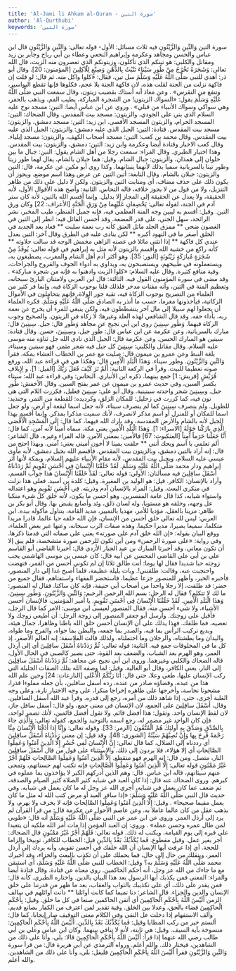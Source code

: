 ```yaml
---
title: 'Al-Jami li Ahkam al-Quran - سورة التين'
author: 'Al-Qurthubi'
keywords: 'سورة التين'
---
```


سورة التين
وَالتِّينِ وَالزَّيْتُونِ
فيه ثلاث مسائل: الأول- قوله تعالى:
وَالتِّينِ وَالزَّيْتُونِ
قال ابن عباس والحسن ومجاهد وعكرمة وإبراهيم النخعي وعطاء بن أبي رباح وجابر بن زيد ومقاتل والكلبي: هو تينكم الذي تأكلون، وزيتونكم الذي تعصرون منه الزيت، قال الله تعالى:
وَشَجَرَةً تَخْرُجُ مِنْ طُورِ سَيْناءَ تَنْبُتُ بِالدُّهْنِ وَصِبْغٍ لِلْآكِلِينَ
[المؤمنون: 20].
وقال أبو ذر: أهدي للنبي صَلَّى اللَّهُ عَلَيْهِ وَسَلَّمَ سل تين، فقال:
«كلوا واكل منه. ثم قال: لو قلت إن فاكهة نزلت من الجنة لقلت هذه، لان فاكهة الجنة بلا عجم، فكلوها فإنها تقطع البواسير، وتنفع من النقرس»
. وعن معاذ أنه أستاك بقضيب زيتون، وقال سمعت النبي صَلَّى اللَّهُ عَلَيْهِ وَسَلَّمَ يقول:
«السواك الزيتون! من الشجرة المباركة، يطيب الفم، ويذهب بالحفر، وهي سواكي وسواك الأنبياء من قبلي»
. وروي عن ابن عباس أيضا: التين: مسجد نوح عليه السلام الذي بني على الجودي، والزيتون: مسجد بيت المقدس.
وقال الضحاك: التين: المسجد الحرام، والزيتون المسجد الأقصى. ابن زيد: التين: مسجد دمشق، والزيتون: مسجد بيت المقدس. قتادة: التين: الجبل الذي عليه دمشق: والزيتون: الجبل الذي عليه بيت المقدس.
وقال محمد بن كعب: التين: مسجد أصحاب الكهف، والزيتون: مسجد إيلياء.
وقال كعب الاخبار وقتادة أيضا وعكرمة وابن زيد: التين: دمشق، والزيتون: بيت المقدس. وهذا اختيار الطبري.
وقال الفراء: سمعت رجلا من أهل الشام يقول: التين: جبال ما بين حلوان إلى همذان، والزيتون: جبال الشام.
وقيل: هما جبلان بالشام، يقال لهما طور زيتا وطور تينا بالسريانية سميا بذلك لأنهما ينبتانهما. وكذا روى أبو مكين عن عكرمة، قال: التين والزيتون: جبلان بالشام.
وقال النابغة:
أتين التين عن عرض
وهذا اسم موضع. ويجوز أن يكون ذلك على حذف مضاف، أي ومنابت التين والزيتون. ولكن لا دليل على ذلك من ظاهر التنزيل، ولا من قول من لا يجوز خلافه، قاله النحاس.
الثانية: وأصح هذه الأقوال الأول، لأنه الحقيقة، ولا يعدل عن الحقيقة إلى المجاز إلا بدليل. وإنما أقسم الله بالتين، لأنه كان ستر آدم في الجنة، لقوله تعالى:
يَخْصِفانِ عَلَيْهِما مِنْ وَرَقِ الْجَنَّةِ
[الأعراف: 22] وكان ورق التين.
وقيل: أقسم به ليبين وجه المنة العظمى فيه، فإنه جميل المنظر، طيب المخبر، نشر الرائحة، سهل الجني، على قدر المضغة. وقد أحسن القائل فيه:
انظر إلى التين في الغصون ضحى ** ممزق الجلد مائل العنق
كأنه رب نعمة سلبت ** فعاد بعد الجديد في الخلق
أصغر ما في النهود أكبره ** لكن ينادى عليه في الطرق
وقال آخر:
التين يعدل عندي كل فاكهة ** إذا انثنى مائلا في غصنه الزاهي
مخمش الوجه قد سالت حلاوته ** كأنه راكع من خشية الله
وأقسم بالزيتون لأنه مثل به إبراهيم في قوله تعالى:
يُوقَدُ مِنْ شَجَرَةٍ مُبارَكَةٍ زَيْتُونَةٍ
[النور: 35]. وهو أكثر أدم أهل الشام والمغرب، يصطبغون به، ويستعملونه في طبيخهم، ويستصبحون به، ويداوي به أدواء الجوف والقروح والجراحات، وفية منافع كثيرة.
وقال عليه السلام:
«كلوا الزيت وادهنوا به فإنه من شجرة مباركة»
. وقد مضى في سورة المؤمنون القول فيه.
الثالثة: قال ابن العربي ولامتنان البارئ سبحانه، وتعظيم المنة في التين، وأنه مقتات مدخر فلذلك قلنا بوجوب الزكاة فيه. وإنما فر كثير من العلماء من التصريح بوجوب الزكاة فيه، تقية جور الولاة، فإنهم يتحاملون في الأموال الزكاتية، فيأخذونها مغرما، حسب ما أنذر به الصادق صَلَّى اللَّهُ عَلَيْهِ وَسَلَّمَ. فكره العلماء أن يجعلوا لهم سبيلا إلى مال آخر يتشططون فيه، ولكن ينبغي للمرء أن يخرج عن نعمة ربه، بأداء حقه. وقد قال الشافعي لهذه العلة وغيرها: لا زكاة في الزيتون. والصحيح وجوب الزكاة فيهما.
وَطُورِ سِينِينَ
روى ابن أبي نجيح عن مجاهد وَطُورِ قال: جبل. سِينِينَ قال: مبارك بالسريانية. وعن عكرمة عن ابن عباس قال: طُورِ جبل، وسِينِينَ، حسن.
وقال قتادة: سينين هو المبارك الحسن. وعن عكرمة قال: الجبل الذي نادى الله جل ثناؤه منه موسى عليه السلام.
وقال مقاتل والكلبي: سِينِينَ كل جبل فيه شجر مثمر، فهو سينين وسيناء، بلغة النبط وعن عمرو بن ميمون قال: صليت مع عمر بن الخطاب العشاء بمكة، فقرأ وَالتِّينِ وَالزَّيْتُونِ.
وطور سيناء. وَهذَا الْبَلَدِ الْأَمِينِ قال: وهكذا هي في قراءة عبد الله، ورفع صوته تعظيما للبيت. وقرأ في الركعة الثانية:
أَلَمْ تَرَ كَيْفَ فَعَلَ رَبُّكَ
[الفيل: 1]. و
لِإِيلافِ قُرَيْشٍ
[قريش: 1] جمع بينهما. ذكره ابن الأنباري. النحاس: وفي قراءة عبد الله:
سيناء
بكسر السين، وفي حديث عمرو بن ميمون عن عمر بفتح السين.
وقال الأخفش: طُورِ جبل. وسِينِينَ شجر واحدته سينينية.
وقال أبو علي: سِينِينَ فعليل، فكررت اللام التي هي نون فيه، كما كررت في زحليل: للمكان الزلق، وكرديده: للقطعة من التمر، وخنذيد: للطويل. ولم ينصرف سِينِينَ كما لم ينصرف سيناء، لأنه جعل اسما لبقعة أو أرض، ولو جعل اسما للمكان أو للمنزل أو اسم مذكر لانصرف، لأنك سميت مذكرا بمذكر. وإنما أقسم بهذا الجبل لأنه بالشام والأرض المقدسة، وقد بارك الله فيهما، كما قال:
إِلَى الْمَسْجِدِ الْأَقْصَى الَّذِي بارَكْنا حَوْلَهُ
[الاسراء: 1].
وَهذَا الْبَلَدِ الْأَمِينِ
يعني مكة. سماه أمينا لأنه آمن، كما قال:
أَنَّا جَعَلْنا حَرَماً آمِناً
[العنكبوت: 67] فالأمين: بمعنى الآمن، قاله الفراء وغيره. قال الشاعر:
ألم تعلمي يا أسم ويحك أنني ** حلفت يمينا لا أخون أميني
يعني: آمني. وبهذا احتج من قال: إنه أراد بالتين دمشق، وبالزيتون بيت المقدس. فأقسم الله بجبل دمشق، لأنه مأوى عيسى عليه السلام، وبجبل بيت المقدس، لأنه مقام الأنبياء عليهم السلام، وبمكة لأنها أثر إبراهيم ودار محمد صَلَّى اللَّهُ عَلَيْهِ وَسَلَّمَ.
لَقَدْ خَلَقْنَا الْإِنْسانَ فِي أَحْسَنِ تَقْوِيمٍ
ثُمَّ رَدَدْناهُ أَسْفَلَ سافِلِينَ
فيه مسألتان: الأولى: قوله تعالى:
لَقَدْ خَلَقْنَا الْإِنْسانَ
هذا جواب القسم، وأراد بالإنسان: الكافر. قيل: هو الوليد بن المغيرة.
وقيل: كلدة بن أسيد. فعلى هذا نزلت في منكري البعث.
وقيل: المراد بالإنسان آدم وذريته. فِي أَحْسَنِ تَقْوِيمٍ وهو اعتداله واستواء شبابه، كذا قال عامة المفسرين. وهو أحسن ما يكون، لأنه خلق كل شيء منكبا عل وجهه، وخلقه هو مستويا، وله لسان ذلق، وئد وأصابع يقبض بها.
وقال أبو بكر بن طاهر: مزينا بالعقل، مؤديا للأمر، مهديا بالتمييز، مديد القامة، يتناول مأكوله بيده. ابن العربي: ليس لله تعالى خلق أحسن من الإنسان، فإن الله خلقه حيا عالما، قادرا مريدا متكلما، سميعا بصيرا، مدبرا حكيما. وهذه صفات الرب سبحانه، وعنها عبر بعض العلماء، ووقع البيان بقوله:
«إن الله خلق آدم على صورته»
يعني على صفاته التي قدمنا ذكرها.
وفي رواية:
«على صورة الرحمن»
ومن أين تكون للرحمن صورة متشخصة، فلم يبق إلا أن تكون معاني. وقد أخبرنا المبارك بن عبد الجبار الأزدي قال: أخبرنا القاضي أبو القاسم علي بن أبي علي القاضي المحسن عن أبيه قال: كان عيسى بن موسى الهاشمي يحب زوجته حبا شديدا فقال لها يوما: أنت طالق ثلاثا إن لم تكوني أحسن من القمر، فنهضت واحتجبت عنه، وقالت: طلقتني!. وبات بليلة عظيمة، فلما أصبح غدا إلى دار المنصور، فأخبره الخبر، وأظهر للمنصور جزعا عظيما، فاستحضر الفقهاء واستفتاهم. فقال جميع من حضر: قد طلقت، إلا رجلا واحدا من أصحاب أبي حنيفة، فإنه كان ساكتا. فقال له المنصور: ما لك لا تتكلم؟ فقال له الرجل: بسم الله الرحمن الرحيم: وَالتِّينِ وَالزَّيْتُونِ. وَطُورِ سِينِينَ. وَهذَا الْبَلَدِ الْأَمِينِ. لَقَدْ خَلَقْنَا الْإِنْسانَ فِي أَحْسَنِ تَقْوِيمٍ. يا أمير المؤمنين، فالإنسان أحسن الأشياء، ولا شيء أحسن منه. فقال المنصور لعيسى ابن موسى: الامر كما قال الرجل، فأقبل على زوجتك. وأرسل أبو جعفر المنصور إلى زوجة الرجل: أن أطيعي زوجك ولا تعصيه، فما طلقك. فهذا يدلك على أن الإنسان أحسن خلق الله باطنا وظاهرا، جمال هيئة، وبديع تركيب الرأس بما فيه، والصدر بما جمعه، والبطن بما حواه، والفرج وما طواه، واليدان وما بطشتاه، والرجلان وما احتملتاه. ولذلك قالت الفلاسفة: إنه العالم الأصغر، إذ كل ما في المخلوقات جمع فيه.
الثانية: قوله تعالى:
ثُمَّ رَدَدْناهُ أَسْفَلَ سافِلِينَ
أي إلى أرذل العمر، وهو الهرم بعد الشباب، والضعف بعد القوة، حتى يصير كالصبي في الحال الأول، قاله الضحاك والكلبي وغيرهما.
وروى ابن أبي نجيح عن مجاهد: ثُمَّ رَدَدْناهُ أَسْفَلَ سافِلِينَ إلى النار، يعني الكافر، وقال أبو العالية.
وقيل: لما وصفه الله بتلك الصفات الجليلة التي ركب الإنسان عليها، طغى وعلا، حتى قال:
أَنَا رَبُّكُمُ الْأَعْلى
[النازعات: 24] وحين علم الله هذا من عبده، وقضاؤه صادر من عنده، رده أسفل سافلين، بأن جعله مملوءا قذرا، مشحونا نجاسة، وأخرجها على ظاهره إخراجا منكرا، على وجه الاختيار تارة، وعلى وجه الغلبة أخرى، حتى، إذا شاهد ذلك من أمره، رجع إلى قدره. وقرأ عبد الله أسفل السافلين. وقال، أَسْفَلَ سافِلِينَ على الجمع، لان الإنسان في معنى جمع، ولو قال: أسفل سافل جاز، لان لفظ الإنسان واحد. وتقول: هذا أفضل قائم. ولا تقول أفضل قائمين، لأنك تضمر لواحد، فإن كان الواحد غير مضمر له، رجع اسمه بالتوحيد والجمع، كقوله تعالى:
وَالَّذِي جاءَ بِالصِّدْقِ وَصَدَّقَ بِهِ أُولئِكَ هُمُ الْمُتَّقُونَ
[الزمر: 33]. وقوله تعالى:
وَإِنَّا إِذا أَذَقْنَا الْإِنْسانَ مِنَّا رَحْمَةً فَرِحَ بِها وَإِنْ تُصِبْهُمْ سَيِّئَةٌ
[الشورى: 48]. وقد قيل: إن معنى
رَدَدْناهُ أَسْفَلَ سافِلِينَ
أي رددناه إلي الضلال، كما قال تعالى:
إِنَّ الْإِنْسانَ لَفِي خُسْرٍ إِلَّا الَّذِينَ آمَنُوا وَعَمِلُوا الصَّالِحاتِ
أي إلا هؤلاء، فلا يردون إلى ذلك. والاستثناء على قول من قال أَسْفَلَ سافِلِينَ النار، متصل. ومن قال: إنه الهرم فهو منقطع.
إِلاَّ الَّذِينَ آمَنُوا وَعَمِلُوا الصَّالِحاتِ فَلَهُمْ أَجْرٌ غَيْرُ مَمْنُونٍ
قوله تعالى:
إِلَّا الَّذِينَ آمَنُوا وَعَمِلُوا الصَّالِحاتِ
فإنه تكتب لهم حسناتهم، وتمحى عنهم سيئاتهم، قاله ابن عباس. قال: وهم الذين أدركهم الكبر لا يؤاخذون بما عملوه في كبرهم.
وروى الضحاك عنه قال: إذا كان العبد في شبابه كثير الصلاة كثير الصيام والصدقة، ثم ضعف عما كان يعمل في شبابه، أجرى الله عز وجل له ما كان يعمل في شبابه.
وفي حديث قال النبي صَلَّى اللَّهُ عَلَيْهِ وَسَلَّمَ:
«إذا سافر العبد أو مرض كتب الله له مثل ما كان يعمل مقيما صحيحا»
.
وقيل: إِلَّا الَّذِينَ آمَنُوا وَعَمِلُوا الصَّالِحاتِ فإنه لا يخرف ولا يهرم، ولا يذهب عقل من كان عالما عاملا به. وعن عاصم الأحول عن عكرمة قال: من قرأ القرآن لم يرد إلى أرذل العمر. وروي عن ابن عمر عن النبي صَلَّى اللَّهُ عَلَيْهِ وَسَلَّمَ أنه قال:
«طوبى لمن طال عمره وحسن عمله»
. وروي: إن العبد المؤمن إذا مات أمر الله ملكيه أن يتعبدا على قبره إلى يوم القيامة، ويكتب له ذلك. قوله تعالى:
فَلَهُمْ أَجْرٌ غَيْرُ مَمْنُونٍ
قال الضحاك: أجر بغير عمل. وقيل مقطوع.
فَما يُكَذِّبُكَ بَعْدُ بِالدِّينِ
قيل: الخطاب للكافر، توبيخا وإلزاما للحجة. أي إذا عرفت أيها الإنسان أن الله خلقك في أحسن تقويم، وأنه يردك إلى أرذل العمر، وينقلك من حال إلى حال، فما يحملك على أن تكذب بالبعث والجزاء، وقد أخبرك محمد صَلَّى اللَّهُ عَلَيْهِ وَسَلَّمَ به؟ وقيل: الخطاب للنبي صَلَّى اللَّهُ عَلَيْهِ وَسَلَّمَ، أي استيقن مع ما جاءك من الله عز وجل، أنه أحكم الحاكمين. روي معناه عن قتادة.
وقال قتادة أيضا والفراء: المعنى فمن يكذبك أيها الرسول بعد هذا البيان بالدين. واختاره الطبري. كأنه قال: فمن يقدر على ذلك، أي على تكذيبك بالثواب والعقاب، بعد ما ظهر من قدرتنا على خلق الإنسان والدين والجزاء. قال الشاعر:
دنا تميما كما كانت أوائلنا ** دانت أوائلهم في سالف الزمن
أَلَيْسَ اللَّهُ بِأَحْكَمِ الْحاكِمِينَ
أي أتقن الحاكمين صنعا في كل ما خلق.
وقيل: بِأَحْكَمِ الْحاكِمِينَ قضاء بالحق، وعدلا بين الخلق. وفية تقدير لمن اعترف من الكفار بصانع قديم. وألف الاستفهام إذا دخلت عل النفي وفي الكلام معنى التوقيف صار إيجابا، كما قال:
ألستم خير من ركب المطايا
وقيل: فَما يُكَذِّبُكَ بَعْدُ بِالدِّينِ. أَلَيْسَ اللَّهُ بِأَحْكَمِ الْحاكِمِينَ: منسوخة بآية السيف.
وقيل: هي ثابتة، لأنه لا تنافي بينهما. وكان ابن عباس وعلي بن أبي طالب رضي الله عنهما إذا قرأ:
أَلَيْسَ اللَّهُ بِأَحْكَمِ الْحاكِمِينَ
قالا: بلى، وأنا على ذلك من الشاهدين، فيختار ذلك. والله أعلم. ورواه الترمذي عن أبي هريرة قال: من قرأ سورة
وَالتِّينِ وَالزَّيْتُونِ
فقرأ
أَلَيْسَ اللَّهُ بِأَحْكَمِ الْحاكِمِينَ
فليقل: بلى، وأنا على ذلك من الشاهدين. والله أعلم.
